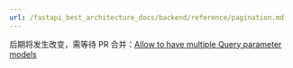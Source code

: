 ```yaml
---
url: /fastapi_best_architecture_docs/backend/reference/pagination.md
---
```

后期将发生改变，需等待 PR
合并：[Allow to have multiple Query parameter models](https://github.com/fastapi/fastapi/pull/12944#pullrequestreview-2588580175)
